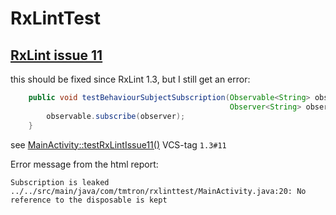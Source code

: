 # RxLintTest

## [RxLint issue 11](https://bitbucket.org/littlerobots/rxlint/issues/11)
this should be fixed since RxLint 1.3, but I still get an error:

```java
    public void testBehaviourSubjectSubscription(Observable<String> observable,
                                                 Observer<String> observer) {
        observable.subscribe(observer);
    }
```
see [MainActivity::testRxLintIssue11()](https://github.com/tmtron/RxLintTest/blob/1.3_%2311/app/src/main/java/com/tmtron/rxlinttest/MainActivity.java#L20) VCS-tag `1.3#11`

Error message from the html report:
```
Subscription is leaked
../../src/main/java/com/tmtron/rxlinttest/MainActivity.java:20: No reference to the disposable is kept
```


